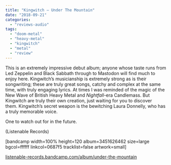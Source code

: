 ```yaml
---
title: "Kingwitch – Under The Mountain"
date: "2018-09-21"
categories: 
  - "reviews-audio"
tags: 
  - "doom-metal"
  - "heavy-metal"
  - "kingwitch"
  - "metal"
  - "review"
---
```


This is an extremely impressive debut album; anyone whose taste runs from Led Zeppelin and Black Sabbath through to Mastodon will find much to enjoy here. Kingwitch’s musicianship is extremely strong as is their songwriting; these are truly great songs, catchy and complex at the same time, with truly engaging lyrics. At times I was reminded of the magic of the New Wave of British Heavy Metal and _Nightfall_\-era Candlemass. But Kingwitch are truly their own creation, just waiting for you to discover them. Kingwitch’s secret weapon is the bewitching Laura Donnelly, who has a truly memorable voice.

One to watch out for in the future.

(Listenable Records)

\[bandcamp width=100% height=120 album=3451626462 size=large bgcol=ffffff linkcol=0687f5 tracklist=false artwork=small\]

[listenable-records.bandcamp.com/album/under-the-mountain](https://listenable-records.bandcamp.com/album/under-the-mountain)
